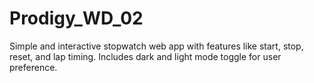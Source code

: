 # Prodigy_WD_02
Simple and interactive stopwatch web app with features like start, stop, reset, and lap timing. Includes dark and light mode toggle for user preference.

